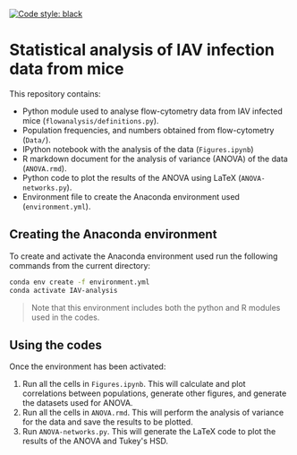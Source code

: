 [![Code style: black](https://img.shields.io/badge/code%20style-black-000000.svg)](https://github.com/psf/black)
# Statistical analysis of IAV infection data from mice

This repository contains:
* Python module used to analyse flow-cytometry data from IAV infected mice (`flowanalysis/definitions.py`).
* Population frequencies, and numbers obtained from flow-cytometry (`Data/`).
* IPython notebook with the analysis of the data (`Figures.ipynb`)
* R markdown document for the analysis of variance (ANOVA) of the data (`ANOVA.rmd`).
* Python code to plot the results of the ANOVA using LaTeX (`ANOVA-networks.py`).
* Environment file to create the Anaconda environment used (`environment.yml`).

## Creating the Anaconda environment

To create and activate the Anaconda environment used run the following commands from the current directory:
```bash
conda env create -f environment.yml
conda activate IAV-analysis
```
> Note that this environment includes both the python and R modules used in the codes.

## Using the codes

Once the environment has been activated:
1. Run all the cells in `Figures.ipynb`. This will calculate and plot correlations between populations, generate other figures, and generate the datasets used for ANOVA.
2. Run all the cells in `ANOVA.rmd`. This will perform the analysis of variance for the data and save the results to be plotted.
3. Run `ANOVA-networks.py`. This will generate the LaTeX code to plot the results of the ANOVA and Tukey's HSD.
